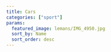 ```yaml
---
title: Cars
categories: ["sport"]
params:
  featured_image: lemans/IMG_4950.jpg
  sort_by: Name
  sort_order: desc
---
```

